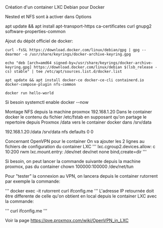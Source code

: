 Création d'un container LXC Debian pour Docker

Nested et NFS sont à activer dans Options

apt update && apt install apt-transport-https ca-certificates curl gnupg2 software-properties-common

Ajout du dépôt officiel de docker:

```
curl -fsSL https://download.docker.com/linux/debian/gpg | gpg --dearmor -o /usr/share/keyrings/docker-archive-keyring.gpg

echo "deb [arch=amd64 signed-by=/usr/share/keyrings/docker-archive-keyring.gpg] https://download.docker.com/linux/debian $(lsb_release -cs) stable" | tee /etc/apt/sources.list.d/docker.list

apt update && apt install docker-ce docker-ce-cli containerd.io docker-compose-plugin nfs-common

docker run hello-world
```
Si besoin systemctl enable docker --now

Montage NFS depuis la machine proxmox 192.168.1.20
Dans le container docker
le contenu du fichier /etc/fstab en supposant qu'on partage le repertoire depuis Proxmox /data vers le container docker dans /srv/data

192.168.1.20:/data      /srv/data       nfs     defaults        0 0

Concernant OpenVPN pour le container
On va ajouter les 2 lignes au fichiers de configuration du container LXC
'''
lxc.cgroup2.devices.allow: c 10:200 rwm
lxc.mount.entry: /dev/net dev/net none bind,create=dir
'''

Si besoin, on peut lancer la commande suivante depuis la machine proxmox, pas du container
chown 100000:100000 /dev/net/tun

Pour "tester" la connexion au VPN, on lancera depuis le container rutorrent par exemple la commande:

'''
docker exec -it rutorrent curl ifconfig.me
'''
L'adresse IP retournée doit être differente de celle qu'on obtient en local depuis le container LXC
avec la commande:

'''
curl ifconfig.me
'''

Voir la page https://pve.proxmox.com/wiki/OpenVPN_in_LXC
